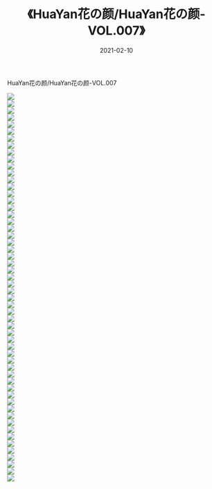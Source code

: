 ﻿---
layout: post
title:  《HuaYan花の颜/HuaYan花の颜-VOL.007》
date:   2021-02-10
img: http://img.660000.xyz/Sharelink/网络美图/2021/HuaYan花の颜/HuaYan花の颜-VOL.007/000.jpg
categories: [美女, 清纯, 唯美]
---

HuaYan花の颜/HuaYan花の颜-VOL.007

 ![](http://img.660000.xyz/Sharelink/网络美图/2021/HuaYan花の颜/HuaYan花の颜-VOL.007/001.jpg) <br>![](http://img.660000.xyz/Sharelink/网络美图/2021/HuaYan花の颜/HuaYan花の颜-VOL.007/002.jpg) <br>![](http://img.660000.xyz/Sharelink/网络美图/2021/HuaYan花の颜/HuaYan花の颜-VOL.007/003.jpg) <br>![](http://img.660000.xyz/Sharelink/网络美图/2021/HuaYan花の颜/HuaYan花の颜-VOL.007/004.jpg) <br>![](http://img.660000.xyz/Sharelink/网络美图/2021/HuaYan花の颜/HuaYan花の颜-VOL.007/005.jpg) <br>![](http://img.660000.xyz/Sharelink/网络美图/2021/HuaYan花の颜/HuaYan花の颜-VOL.007/006.jpg) <br>![](http://img.660000.xyz/Sharelink/网络美图/2021/HuaYan花の颜/HuaYan花の颜-VOL.007/007.jpg) <br>![](http://img.660000.xyz/Sharelink/网络美图/2021/HuaYan花の颜/HuaYan花の颜-VOL.007/008.jpg) <br>![](http://img.660000.xyz/Sharelink/网络美图/2021/HuaYan花の颜/HuaYan花の颜-VOL.007/009.jpg) <br>![](http://img.660000.xyz/Sharelink/网络美图/2021/HuaYan花の颜/HuaYan花の颜-VOL.007/010.jpg) <br>![](http://img.660000.xyz/Sharelink/网络美图/2021/HuaYan花の颜/HuaYan花の颜-VOL.007/011.jpg) <br>![](http://img.660000.xyz/Sharelink/网络美图/2021/HuaYan花の颜/HuaYan花の颜-VOL.007/012.jpg) <br>![](http://img.660000.xyz/Sharelink/网络美图/2021/HuaYan花の颜/HuaYan花の颜-VOL.007/013.jpg) <br>![](http://img.660000.xyz/Sharelink/网络美图/2021/HuaYan花の颜/HuaYan花の颜-VOL.007/014.jpg) <br>![](http://img.660000.xyz/Sharelink/网络美图/2021/HuaYan花の颜/HuaYan花の颜-VOL.007/015.jpg) <br>![](http://img.660000.xyz/Sharelink/网络美图/2021/HuaYan花の颜/HuaYan花の颜-VOL.007/016.jpg) <br>![](http://img.660000.xyz/Sharelink/网络美图/2021/HuaYan花の颜/HuaYan花の颜-VOL.007/017.jpg) <br>![](http://img.660000.xyz/Sharelink/网络美图/2021/HuaYan花の颜/HuaYan花の颜-VOL.007/018.jpg) <br>![](http://img.660000.xyz/Sharelink/网络美图/2021/HuaYan花の颜/HuaYan花の颜-VOL.007/019.jpg) <br>![](http://img.660000.xyz/Sharelink/网络美图/2021/HuaYan花の颜/HuaYan花の颜-VOL.007/020.jpg) <br>![](http://img.660000.xyz/Sharelink/网络美图/2021/HuaYan花の颜/HuaYan花の颜-VOL.007/021.jpg) <br>![](http://img.660000.xyz/Sharelink/网络美图/2021/HuaYan花の颜/HuaYan花の颜-VOL.007/022.jpg) <br>![](http://img.660000.xyz/Sharelink/网络美图/2021/HuaYan花の颜/HuaYan花の颜-VOL.007/023.jpg) <br>![](http://img.660000.xyz/Sharelink/网络美图/2021/HuaYan花の颜/HuaYan花の颜-VOL.007/024.jpg) <br>![](http://img.660000.xyz/Sharelink/网络美图/2021/HuaYan花の颜/HuaYan花の颜-VOL.007/025.jpg) <br>![](http://img.660000.xyz/Sharelink/网络美图/2021/HuaYan花の颜/HuaYan花の颜-VOL.007/026.jpg) <br>![](http://img.660000.xyz/Sharelink/网络美图/2021/HuaYan花の颜/HuaYan花の颜-VOL.007/027.jpg) <br>![](http://img.660000.xyz/Sharelink/网络美图/2021/HuaYan花の颜/HuaYan花の颜-VOL.007/028.jpg) <br>![](http://img.660000.xyz/Sharelink/网络美图/2021/HuaYan花の颜/HuaYan花の颜-VOL.007/029.jpg) <br>![](http://img.660000.xyz/Sharelink/网络美图/2021/HuaYan花の颜/HuaYan花の颜-VOL.007/030.jpg) <br>![](http://img.660000.xyz/Sharelink/网络美图/2021/HuaYan花の颜/HuaYan花の颜-VOL.007/031.jpg) <br>![](http://img.660000.xyz/Sharelink/网络美图/2021/HuaYan花の颜/HuaYan花の颜-VOL.007/032.jpg) <br>![](http://img.660000.xyz/Sharelink/网络美图/2021/HuaYan花の颜/HuaYan花の颜-VOL.007/033.jpg) <br>![](http://img.660000.xyz/Sharelink/网络美图/2021/HuaYan花の颜/HuaYan花の颜-VOL.007/034.jpg) <br>![](http://img.660000.xyz/Sharelink/网络美图/2021/HuaYan花の颜/HuaYan花の颜-VOL.007/035.jpg) <br>![](http://img.660000.xyz/Sharelink/网络美图/2021/HuaYan花の颜/HuaYan花の颜-VOL.007/036.jpg) <br>![](http://img.660000.xyz/Sharelink/网络美图/2021/HuaYan花の颜/HuaYan花の颜-VOL.007/037.jpg) <br>![](http://img.660000.xyz/Sharelink/网络美图/2021/HuaYan花の颜/HuaYan花の颜-VOL.007/038.jpg) <br>![](http://img.660000.xyz/Sharelink/网络美图/2021/HuaYan花の颜/HuaYan花の颜-VOL.007/039.jpg) <br>![](http://img.660000.xyz/Sharelink/网络美图/2021/HuaYan花の颜/HuaYan花の颜-VOL.007/040.jpg) <br>![](http://img.660000.xyz/Sharelink/网络美图/2021/HuaYan花の颜/HuaYan花の颜-VOL.007/041.jpg) <br>![](http://img.660000.xyz/Sharelink/网络美图/2021/HuaYan花の颜/HuaYan花の颜-VOL.007/042.jpg) <br>![](http://img.660000.xyz/Sharelink/网络美图/2021/HuaYan花の颜/HuaYan花の颜-VOL.007/043.jpg) <br>![](http://img.660000.xyz/Sharelink/网络美图/2021/HuaYan花の颜/HuaYan花の颜-VOL.007/044.jpg) <br>![](http://img.660000.xyz/Sharelink/网络美图/2021/HuaYan花の颜/HuaYan花の颜-VOL.007/045.jpg) <br>![](http://img.660000.xyz/Sharelink/网络美图/2021/HuaYan花の颜/HuaYan花の颜-VOL.007/046.jpg) <br>![](http://img.660000.xyz/Sharelink/网络美图/2021/HuaYan花の颜/HuaYan花の颜-VOL.007/047.jpg) <br>![](http://img.660000.xyz/Sharelink/网络美图/2021/HuaYan花の颜/HuaYan花の颜-VOL.007/048.jpg) <br>![](http://img.660000.xyz/Sharelink/网络美图/2021/HuaYan花の颜/HuaYan花の颜-VOL.007/049.jpg) <br>![](http://img.660000.xyz/Sharelink/网络美图/2021/HuaYan花の颜/HuaYan花の颜-VOL.007/050.jpg) <br>![](http://img.660000.xyz/Sharelink/网络美图/2021/HuaYan花の颜/HuaYan花の颜-VOL.007/051.jpg) <br>![](http://img.660000.xyz/Sharelink/网络美图/2021/HuaYan花の颜/HuaYan花の颜-VOL.007/052.jpg) <br>![](http://img.660000.xyz/Sharelink/网络美图/2021/HuaYan花の颜/HuaYan花の颜-VOL.007/053.jpg) <br>![](http://img.660000.xyz/Sharelink/网络美图/2021/HuaYan花の颜/HuaYan花の颜-VOL.007/054.jpg) <br>![](http://img.660000.xyz/Sharelink/网络美图/2021/HuaYan花の颜/HuaYan花の颜-VOL.007/055.jpg) <br>![](http://img.660000.xyz/Sharelink/网络美图/2021/HuaYan花の颜/HuaYan花の颜-VOL.007/056.jpg) <br>